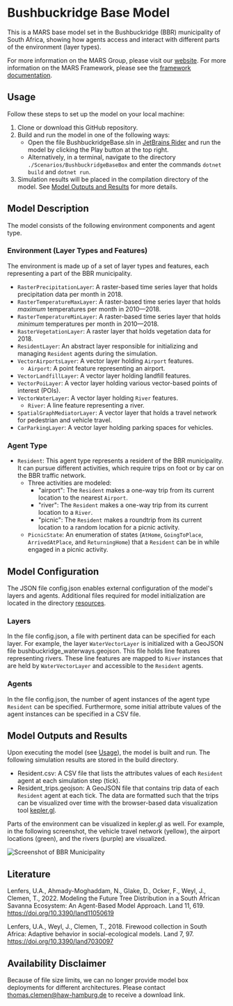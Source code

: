 # Bushbuckridge Base Model

This is a MARS base model set in the Bushbuckridge (BBR) municipality of South Africa, showing how agents access and interact with different parts of the environment (layer types).

For more information on the MARS Group, please visit our [website](https://www.mars-group.org). For more information on the MARS Framework, please see the [framework documentation](https://www.mars-group.org/docs/tutorial/intro).

## Usage

Follow these steps to set up the model on your local machine:

1. Clone or download this GitHub repository.
2. Build and run the model in one of the following ways:
   - Open the file BushbuckridgeBase.sln in [JetBrains Rider](https://www.jetbrains.com/rider/) and run the model by clicking the Play button at the top right.
   - Alternatively, in a terminal, navigate to the directory `./Scenarios/BushbuckridgeBaseBox` and enter the commands `dotnet build` and `dotnet run`.
3. Simulation results will be placed in the compilation directory of the model. See [Model Outputs and Results](#model-outputs-and-results) for more details.

## Model Description

The model consists of the following environment components and agent type.

### Environment (Layer Types and Features)

The environment is made up of a set of layer types and features, each representing a part of the BBR municipality.

- `RasterPrecipitationLayer`: A raster-based time series layer that holds precipitation data per month in 2018.
- `RasterTemperatureMaxLayer`: A raster-based time series layer that holds *maximum* temperatures per month in 2010&mdash;2018.
- `RasterTemperatureMinLayer`: A raster-based time series layer that holds *minimum* temperatures per month in 2010&mdash;2018.
- `RasterVegetationLayer`: A raster layer that holds vegetation data for 2018.
- `ResidentLayer`: An abstract layer responsible for initializing and managing `Resident` agents during the simulation.
- `VectorAirportsLayer`: A vector layer holding `Airport` features.
  - `Airport`: A point feature representing an airport.
- `VectorLandfillLayer`: A vector layer holding landfill features.
- `VectorPoiLayer`: A vector layer holding various vector-based points of interest (POIs).
- `VectorWaterLayer`: A vector layer holding `River` features.
  - `River`: A line feature representing a river.
- `SpatialGraphMediatorLayer`: A vector layer that holds a travel network for pedestrian and vehicle travel.
- `CarParkingLayer`: A vector layer holding parking spaces for vehicles.

### Agent Type

- `Resident`: This agent type represents a resident of the BBR municipality. It can pursue different activities, which require trips on foot or by car on the BBR traffic network.
  - Three activities are modeled:
    - "airport": The `Resident` makes a one-way trip from its current location to the nearest `Airport`.
    - "river": The `Resident` makes a one-way trip from its current location to a `River`.
    - "picnic": The `Resident` makes a roundtrip from its current location to a random location for a picnic activity.
  - `PicnicState`: An enumeration of states (`AtHome`, `GoingToPlace`, `ArrivedAtPlace`, and `ReturningHome`) that a `Resident` can be in while engaged in a picnic activity.

## Model Configuration

The JSON file config.json enables external configuration of the model's layers and agents. Additional files required for model initialization are located in the directory [resources](./Scenarios/BushbuckridgeBaseBox/resources).

### Layers

In the file config.json, a file with pertinent data can be specified for each layer. For example, the layer `WaterVectorLayer` is initialized with a GeoJSON file bushbuckridge_waterways.geojson. This file holds line features representing rivers. These line features are mapped to `River` instances that are held by `WaterVectorLayer` and accessible to the `Resident` agents.

### Agents

In the file config.json, the number of agent instances of the agent type `Resident` can be specified. Furthermore, some initial attribute values of the agent instances can be specified in a CSV file.

## Model Outputs and Results

Upon executing the model (see [Usage](#usage)), the model is built and run. The following simulation results are stored in the build directory.

- Resident.csv: A CSV file that lists the attributes values of each `Resident` agent at each simulation step (tick).
- Resident_trips.geojson: A GeoJSON file that contains trip data of each `Resident` agent at each tick. The data are formatted such that the trips can be visualized over time with the browser-based data visualization tool [kepler.gl](https://kepler.gl).

Parts of the environment can be visualized in kepler.gl as well. For example, in the following screenshot, the vehicle travel network (yellow), the airport locations (green), and the rivers (purple) are visualized.

![Screenshot of BBR Municipality](https://github.com/MARS-Group-HAW/model-bbr-base/blob/main/docs/bbr_screenshot.png "Screenshot of the BBR Municipality showing the vehicle travel network, airport locations, and rivers")

## Literature

Lenfers, U.A., Ahmady-Moghaddam, N., Glake, D., Ocker, F., Weyl, J., Clemen, T., 2022. Modeling the Future Tree Distribution in a South African Savanna Ecosystem: An Agent-Based Model Approach. Land 11, 619. <https://doi.org/10.3390/land11050619>

Lenfers, U.A., Weyl, J., Clemen, T., 2018. Firewood collection in South Africa: Adaptive behavior in social-ecological models. Land 7, 97. <https://doi.org/10.3390/land7030097>

## Availability Disclaimer

Because of file size limits, we can no longer provide model box deployments for different architectures. Please contact [thomas.clemen@haw-hamburg.de](mailto:thomas.clemen@haw-hamburg.de) to receive a download link.
